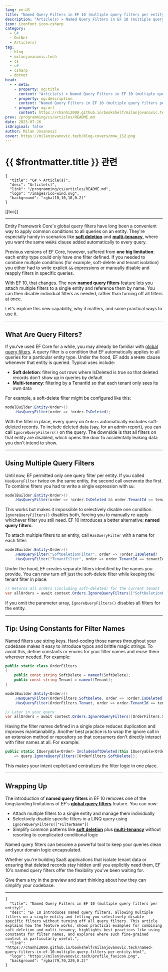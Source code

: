 ```yaml
---
lang: en-US
title: "Named Query Filters in EF 10 (multiple query filters per entity)"
description: "Article(s) > Named Query Filters in EF 10 (multiple query filters per entity)"
icon: iconfont icon-csharp
category:
  - C#
  - DotNet
  - Article(s)
tag:
  - blog
  - milanjovanovic.tech
  - cs
  - c#
  - csharp
  - dotnet
head:
  - - meta:
    - property: og:title
      content: "Article(s) > Named Query Filters in EF 10 (multiple query filters per entity)"
    - property: og:description
      content: "Named Query Filters in EF 10 (multiple query filters per entity)"
    - property: og:url
      content: https://chanhi2000.github.io/bookshelf/milanjovanovic.tech/named-query-filters-in-ef-10-multiple-query-filters-per-entity.html
prev: /programming/cs/articles/README.md
date: 2025-07-26
isOriginal: false
author: Milan Jovanović
cover: https://milanjovanovic.tech/blog-covers/mnw_152.png
---
```


# {{ $frontmatter.title }} 관련

```component VPCard
{
  "title": "C# > Article(s)",
  "desc": "Article(s)",
  "link": "/programming/cs/articles/README.md",
  "logo": "/images/ico-wind.svg",
  "background": "rgba(10,10,10,0.2)"
}
```

[[toc]]

---

<SiteInfo
  name="Named Query Filters in EF 10 (multiple query filters per entity)"
  desc="EF 10 introduces named query filters, allowing multiple filters on a single entity and letting you selectively disable specific filters without turning off all query filters. This article explains how the feature works, shows practical examples for combining soft deletion and multi-tenancy, highlights best practices like using constants for filter names, and explores where such fine-grained control is particularly useful."
  url="https://milanjovanovic.tech/blog/named-query-filters-in-ef-10-multiple-query-filters-per-entity"
  logo="https://milanjovanovic.tech/profile_favicon.png"
  preview="https://milanjovanovic.tech/blog-covers/mnw_152.png"/>

Entity Framework Core's global query filters have long been a convenient way to apply common conditions to all queries on an entity. They're especially handy in scenarios like [**soft deletion**](/milanjovanovic.tech/implementing-soft-delete-with-ef-core.md) and [**multi-tenancy**](/milanjovanovic.tech/multi-tenant-applications-with-ef-core.md), where you want the same `WHERE` clause added automatically to every query.

Previous versions of EF Core, however, suffered from **one big limitation**: each entity type could only have one filter defined. If you needed to combine multiple conditions (for example, soft-delete and tenant isolation) you either had to write explicit `&&` expressions or manually disable and reapply filters in specific queries.

With EF 10, that changes. The new **named query filters** feature lets you attach multiple filters to a single entity and reference them by name. You can then disable individual filters as needed, rather than turning off all filters at once.

Let's explore this new capability, why it matters, and some practical ways to use it.

---

## What Are Query Filters?

If you've used EF Core for a while, you may already be familiar with [<VPIcon icon="fa-brands fa-microsoft"/>global query filters](https://learn.microsoft.com/en-us/ef/core/querying/filters). A query filter is a condition that EF automatically applies to all queries for a particular entity type. Under the hood, EF adds a `WHERE` clause whenever that entity is queried. Typical uses include:

- **Soft deletion**: filtering out rows where IsDeleted is true so that deleted records don't show up in queries by default
- **Multi-tenancy**: filtering by a TenantId so that each tenant only sees its own data

For example, a soft-delete filter might be configured like this:

```cs
modelBuilder.Entity<Order>()
    .HasQueryFilter(order => !order.IsDeleted);
```

With the filter in place, every query on `Orders` automatically excludes soft-deleted records. To include deleted data (say, for an admin report), you can call `IgnoreQueryFilters()` on the query. The downside is that all filters on that entity are disabled, which opens the door to accidentally leaking data you don't intend to show.

---

## Using Multiple Query Filters

Until now, EF permitted only one query filter per entity. If you called `HasQueryFilter` twice on the same entity, the second call overwrote the first. To combine filters you had to write a single expression with `&&`:

```cs
modelBuilder.Entity<Order>()
    .HasQueryFilter(order => !order.IsDeleted && order.TenantId == tenantId);
```

This works but makes it impossible to selectively disable one condition. `IgnoreQueryFilters()` disables both, forcing you to manually re-apply whichever filter you still need. EF 10 introduces a better alternative: **named query filters**.

To attach multiple filters to an entity, call `HasQueryFilter` with a name for each filter:

```cs
modelBuilder.Entity<Order>()
    .HasQueryFilter("SoftDeletionFilter", order => !order.IsDeleted)
    .HasQueryFilter("TenantFilter", order => order.TenantId == tenantId);
```

Under the hood, EF creates separate filters identified by the names you provide. You can now turn off just the soft-delete filter while keeping the tenant filter in place:

```cs
// Returns all orders (including soft‑deleted) for the current tenant
var allOrders = await context.Orders.IgnoreQueryFilters(["SoftDeletionFilter"]).ToListAsync();
```

If you omit the parameter array, `IgnoreQueryFilters()` disables all filters for the entity.

---

## Tip: Using Constants for Filter Names

Named filters use string keys. Hard-coding those names throughout your codebase makes it easy to introduce typos and brittle magic strings. To avoid this, define constants or enums for your filter names and reuse them wherever needed. For example:

```cs
public static class OrderFilters
{
    public const string SoftDelete = nameof(SoftDelete);
    public const string Tenant = nameof(Tenant);
}

modelBuilder.Entity<Order>()
    .HasQueryFilter(OrderFilters.SoftDelete, order => !order.IsDeleted)
    .HasQueryFilter(OrderFilters.Tenant, order => order.TenantId == tenantId);

// Later in your query
var allOrders = await context.Orders.IgnoreQueryFilters([OrderFilters.SoftDelete]).ToListAsync();
```

Having the filter names defined in a single place reduces duplication and improves maintainability. Another best practice is to wrap the ignore call in an extension method or repository so that consumers don't directly interact with filter names at all. For example:

```cs
public static IQueryable<Order> IncludeSoftDeleted(this IQueryable<Order> query)
    => query.IgnoreQueryFilters([OrderFilters.SoftDelete]);
```

This makes your intent explicit and centralizes the filter logic in one place.

---

## Wrapping Up

The introduction of **named query filters** in EF 10 removes one of the longstanding limitations of EF's [**global query filters**](/milanjovanovic.tech/how-to-use-global-query-filters-in-ef-core.md) feature. You can now:

- Attach multiple filters to a single entity and manage them individually
- Selectively disable specific filters in a LINQ query using `IgnoreQueryFilters(["FilterName"])`
- Simplify common patterns like [**soft deletion**](/milanjovanovic.tech/implementing-soft-delete-with-ef-core.md) plus [**multi-tenancy**](/milanjovanovic.tech/multi-tenant-applications-with-ef-core.md) without resorting to complicated conditional logic

Named query filters can become a powerful tool to keep your queries clean and your domain logic encapsulated.

Whether you're building SaaS applications that isolate tenant data or ensuring that deleted records stay hidden until you explicitly need them, EF 10's named query filters offer the flexibility you've been waiting for.

Give them a try in the preview and start thinking about how they can simplify your codebase.

---

<!-- TODO: add ARTICLE CARD -->
```component VPCard
{
  "title": "Named Query Filters in EF 10 (multiple query filters per entity)",
  "desc": "EF 10 introduces named query filters, allowing multiple filters on a single entity and letting you selectively disable specific filters without turning off all query filters. This article explains how the feature works, shows practical examples for combining soft deletion and multi-tenancy, highlights best practices like using constants for filter names, and explores where such fine-grained control is particularly useful.",
  "link": "https://chanhi2000.github.io/bookshelf/milanjovanovic.tech/named-query-filters-in-ef-10-multiple-query-filters-per-entity.html",
  "logo": "https://milanjovanovic.tech/profile_favicon.png",
  "background": "rgba(79,70,229,0.2)"
}
```
